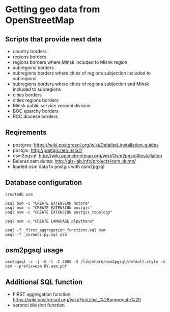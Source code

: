 # Getting geo data from OpenStreetMap

## Scripts that provide next data

- country borders
- regions borders
- regions borders where Minsk included to Misnk region
- subregions borders
- subregions borders where cities of regions subjection included to subregions
- subregions borders where cities of regions subjection and Minsk included to subregions
- cities borders
- cities regions borders
- Minsk public service voronoi division
- BOC eparchy borders
- RCC diocese borders

## Reqirements

- postgres: https://wiki.postgresql.org/wiki/Detailed_installation_guides
- postgis: http://postgis.net/install/
- osm2pgsql: http://wiki.openstreetmap.org/wiki/Osm2pgsql#Installation
- Belarus osm dump: http://gis-lab.info/projects/osm_dump/
- loaded osm data to postgis with osm2pgsql


## Database configuration

    createdb osm

    psql osm -c "CREATE EXTENSION hstore"
    psql osm -c "CREATE EXTENSION postgis"
    psql osm -c "CREATE EXTENSION postgis_topology"

    psql osm -c "CREATE LANGUAGE plpythonu"

    psql -f _first_aggregation_functions.sql osm
    psql -f _voronoi-py.sql osm

## osm2pgsql usage

    osm2pgsql -c -j -G -l -C 4000 -S /lib/share/osm2pgsql/default.style -d osm --prefix=osm BY.osm.pbf

## Additional SQL function

- FIRST aggregation function: https://wiki.postgresql.org/wiki/First/last_%28aggregate%29
- voronoi division function
